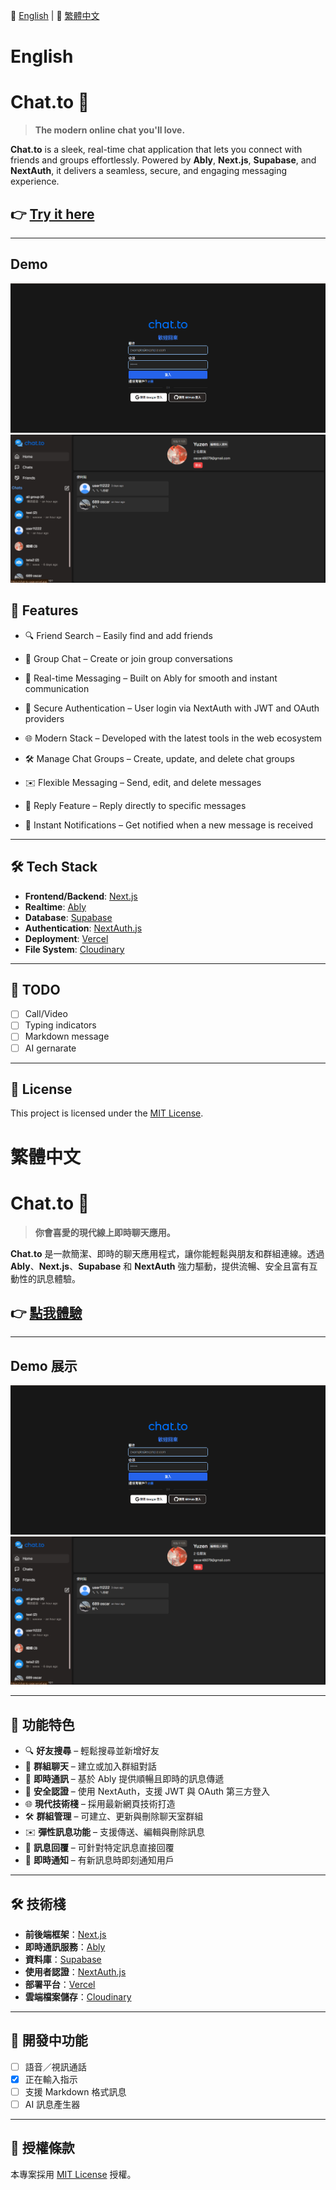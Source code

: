 📘 [English](#English) | 📙 [繁體中文](#繁體中文)

# English

# Chat.to 💬

> **The modern online chat you'll love.**

**Chat.to** is a sleek, real-time chat application that lets you connect with friends and groups effortlessly. Powered by **Ably**, **Next.js**, **Supabase**, and **NextAuth**, it delivers a seamless, secure, and engaging messaging experience.

## 👉 [Try it here](https://chat-to-sage.vercel.app/)

---

## Demo

![image](https://github.com/yuzen9622/chat.to/blob/main/README/image.png)
![image](https://github.com/yuzen9622/chat.to/blob/main/README/image2.png)

## 🚀 Features

- 🔍 Friend Search – Easily find and add friends

- 👥 Group Chat – Create or join group conversations

- 💬 Real-time Messaging – Built on Ably for smooth and instant communication

- 🔐 Secure Authentication – User login via NextAuth with JWT and OAuth providers

- 🌐 Modern Stack – Developed with the latest tools in the web ecosystem

- 🛠️ Manage Chat Groups – Create, update, and delete chat groups

- ✉️ Flexible Messaging – Send, edit, and delete messages

- 🔁 Reply Feature – Reply directly to specific messages

- 🔔 Instant Notifications – Get notified when a new message is received

---

## 🛠️ Tech Stack

- **Frontend/Backend**: [Next.js](https://nextjs.org/)
- **Realtime**: [Ably](https://ably.com/)
- **Database**: [Supabase](https://supabase.com/)
- **Authentication**: [NextAuth.js](https://next-auth.js.org/)
- **Deployment**: [Vercel](https://vercel.com/)
- **File System**: [Cloudinary](https://cloudinary.com/)

---

## 📌 TODO

- [ ] Call/Video
- [ ] Typing indicators
- [ ] Markdown message
- [ ] AI gernarate

---

## 📄 License

This project is licensed under the [MIT License](LICENSE).

# 繁體中文

# Chat.to 💬

> **你會喜愛的現代線上即時聊天應用。**

**Chat.to** 是一款簡潔、即時的聊天應用程式，讓你能輕鬆與朋友和群組連線。透過 **Ably**、**Next.js**、**Supabase** 和 **NextAuth** 強力驅動，提供流暢、安全且富有互動性的訊息體驗。

## 👉 [點我體驗](https://chat-to-sage.vercel.app/)

---

## Demo 展示

![image](https://github.com/yuzen9622/chat.to/blob/main/README/image.png)  
![image](https://github.com/yuzen9622/chat.to/blob/main/README/image2.png)

---

## 🚀 功能特色

- 🔍 **好友搜尋** – 輕鬆搜尋並新增好友
- 👥 **群組聊天** – 建立或加入群組對話
- 💬 **即時通訊** – 基於 Ably 提供順暢且即時的訊息傳遞
- 🔐 **安全認證** – 使用 NextAuth，支援 JWT 與 OAuth 第三方登入
- 🌐 **現代技術棧** – 採用最新網頁技術打造
- 🛠️ **群組管理** – 可建立、更新與刪除聊天室群組
- ✉️ **彈性訊息功能** – 支援傳送、編輯與刪除訊息
- 🔁 **訊息回覆** – 可針對特定訊息直接回覆
- 🔔 **即時通知** – 有新訊息時即刻通知用戶

---

## 🛠️ 技術棧

- **前後端框架**：[Next.js](https://nextjs.org/)
- **即時通訊服務**：[Ably](https://ably.com/)
- **資料庫**：[Supabase](https://supabase.com/)
- **使用者認證**：[NextAuth.js](https://next-auth.js.org/)
- **部署平台**：[Vercel](https://vercel.com/)
- **雲端檔案儲存**：[Cloudinary](https://cloudinary.com/)

---

## 📌 開發中功能

- [ ] 語音／視訊通話
- [x] 正在輸入指示
- [ ] 支援 Markdown 格式訊息
- [ ] AI 訊息產生器

---

## 📄 授權條款

本專案採用 [MIT License](LICENSE) 授權。
